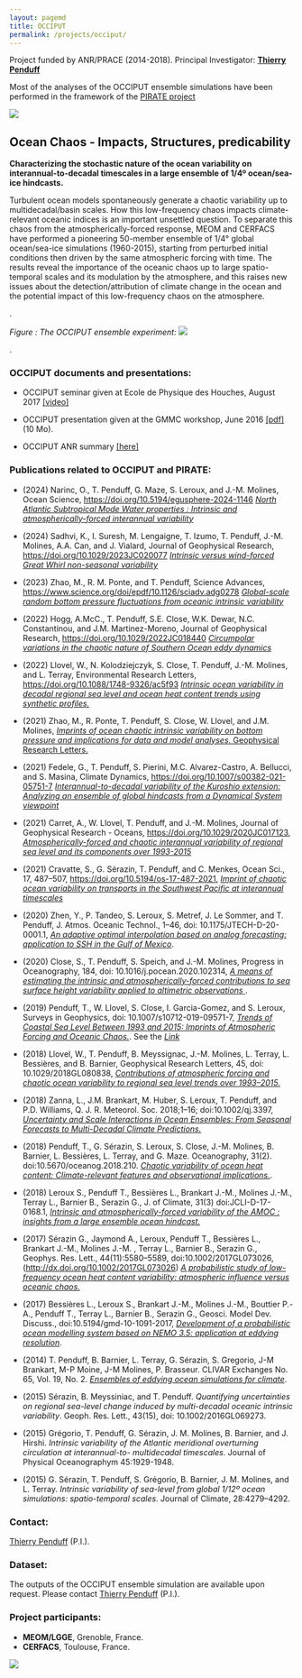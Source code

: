 ```yaml
---
layout: pagemd
title: OCCIPUT
permalink: /projects/occiput/
---
```


Project funded by ANR/PRACE  (2014-2018). Principal Investigator: [**Thierry Penduff**](https://www.ige-grenoble.fr/Thierry-Penduff)

Most of the analyses of the OCCIPUT ensemble simulations have been performed in the framework
of the [PIRATE project](https://www.dropbox.com/scl/fi/wrazbje5wflva8vdj5wf5/PIRATE_PENDUFF.pdf?rlkey=8677tokohl9r14fcgwergux31&dl=0)

<img class="img-responsive img-centered" src="https://meom-group.github.io/assets/img/projects/occiput-ensemble.png"/>


##  Ocean Chaos - Impacts, Structures, predicability
**Characterizing the stochastic nature of the ocean variability on interannual-to-decadal timescales in a large ensemble of 1/4º ocean/sea-ice hindcasts.**

Turbulent ocean models spontaneously generate a chaotic variability up to multi­decadal/basin scales. How this low­-frequency chaos impacts climate-relevant oceanic indices is an important unsettled question. To separate this chaos from the atmospherically-forced response, MEOM and CERFACS have performed a pioneering 50-member ensemble of 1/4° global ocean/sea-ice simulations (1960-2015), starting from perturbed initial conditions then driven by the same atmospheric forcing with time. The results reveal the importance of the oceanic chaos up to  large spatio-temporal scales and its modulation by the atmosphere, and this raises new issues about the detection/attribution of climate change in the ocean and the potential impact of this low-frequency chaos on the atmosphere.

.

*Figure : The OCCIPUT ensemble experiment:*
<img class="img-responsive img-centered" src="https://meom-group.github.io/assets/img/projects/occiput-spagettis2.png"/>


.

###  OCCIPUT documents and presentations:
  - OCCIPUT seminar given at Ecole de Physique des Houches, August 2017 [[video]](https://youtu.be/X60ue6Ch184)

  -  OCCIPUT presentation given at the GMMC workshop, June 2016 [ [pdf] ](https://www.mercator-ocean.fr/wp-content/uploads/2016/06/5-LEROUX-GMMC2016.pdf) (10 Mo).

  -  OCCIPUT ANR summary [ [here] ](https://anr.fr/Project-ANR-13-BS06-0007)

### Publications related to OCCIPUT and PIRATE:

* (2024) Narinc, O., T. Penduff, G. Maze, S. Leroux, and J.-M. Molines, Ocean Science, https://doi.org/10.5194/egusphere-2024-1146 [*North Atlantic Subtropical Mode Water properties : Intrinsic and atmospherically-forced interannual variability*](https://doi.org/10.5194/egusphere-2024-1146)

* (2024) Sadhvi, K., I. Suresh, M. Lengaigne, T. Izumo, T. Penduff, J.-M. Molines, A.A. Can, and J. Vialard, Journal of Geophysical Research, https://doi.org/10.1029/2023JC020077 [*Intrinsic versus wind-forced Great Whirl non-seasonal variability*](https://doi.org/10.1029/2023JC020077)

* (2023) Zhao, M., R. M. Ponte, and T. Penduff, Science Advances, https://www.science.org/doi/epdf/10.1126/sciadv.adg0278  [*Global-scale random bottom pressure fluctuations from oceanic intrinsic variability*](https://www.science.org/doi/epdf/10.1126/sciadv.adg0278)

* (2022) Hogg, A.McC., T. Penduff, S.E. Close, W.K. Dewar, N.C. Constantinou, and J.M. Martinez-Moreno, Journal of Geophysical Research, https://doi.org/10.1029/2022JC018440 [*Circumpolar variations in the chaotic nature of Southern Ocean eddy dynamics*](https://doi.org/10.1029/2022JC018440)

* (2022) Llovel, W., N. Kolodziejczyk, S. Close, T. Penduff, J.-M. Molines, and L. Terray, Environmental Research Letters,  https://doi.org/10.1088/1748-9326/ac5f93 [*Intrinsic ocean variability in decadal regional sea level and ocean heat content trends using synthetic profiles.*](https://doi.org/10.1088/1748-9326/ac5f93)

* (2021) Zhao, M., R. Ponte, T. Penduff, S. Close, W. Llovel, and J.M. Molines, [*Imprints of ocean chaotic intrinsic variability on bottom pressure and implications for data and model analyses*. Geophysical Research Letters.](https://doi.org/10.1029/2021GL096341)

* (2021) Fedele, G., T. Penduff, S. Pierini, M.C. Alvarez-Castro, A. Bellucci, and S. Masina, Climate Dynamics, https://doi.org/10.1007/s00382-021-05751-7  [*Interannual-to-decadal variability of the Kuroshio extension: Analyzing an ensemble of global hindcasts from a Dynamical System viewpoint*](https://doi.org/10.1007/s00382-021-05751-7)

* (2021) Carret, A., W. Llovel, T. Penduff, and J.-M. Molines, Journal of Geophysical Research - Oceans, https://doi.org/10.1029/2020JC017123, [*Atmospherically-forced and chaotic interannual variability of regional sea level and its components over 1993-2015*](https://doi.org/10.1029/2020JC017123)

* (2021) Cravatte, S., G. Sérazin, T. Penduff, and C. Menkes, Ocean Sci., 17, 487–507, https://doi.org/10.5194/os-17-487-2021, [*Imprint of chaotic ocean variability on transports in the Southwest Pacific at interannual timescales*](https://os.copernicus.org/articles/17/487/2021/ )


* (2020) Zhen, Y., P. Tandeo, S. Leroux, S. Metref, J. Le Sommer, and T. Penduff,  J. Atmos. Oceanic Technol., 1–46, doi: 10.1175/JTECH-D-20-0001.1, [*An adaptive optimal interpolation based on analog forecasting: application to SSH in the Gulf of Mexico*](https://doi.org/10.1175/JTECH-D-20-0001.1).

- (2020) Close, S., T. Penduff, S. Speich, and J.-M. Molines, Progress in Oceanography, 184, doi: 10.1016/j.pocean.2020.102314,  [*A means of estimating the intrinsic and atmospherically-forced  contributions to sea surface height variability applied to altimetric  observations* ](https://doi.org/10.1016/j.pocean.2020.102314).

- (2019) Penduff, T., W. Llovel, S. Close, I. Garcia-Gomez, and S. Leroux, Surveys in Geophysics, doi: 10.1007/s10712-019-09571-7, [*Trends of Coastal Sea Level Between 1993 and 2015: Imprints of Atmospheric Forcing and Oceanic Chaos.*](https://doi.org/10.1007/s10712-019-09571-7). See the [*Link*](https://rdcu.be/bT49n)

- (2018) Llovel, W., T. Penduff, B. Meyssignac, J.-M. Molines, L. Terray, L. Bessières, and B. Barnier, Geophysical Research Letters, 45, doi: 10.1029/2018GL080838, [*Contributions of atmospheric forcing and chaotic ocean variability to regional sea level trends over 1993–2015.*](https://doi.org/10.1029/2018GL080838)

- (2018) Zanna, L., J.M. Brankart, M. Huber, S. Leroux, T. Penduff, and P.D. Williams,  Q. J. R. Meteorol. Soc. 2018;1–16; doi:10.1002/qj.3397, [*Uncertainty and Scale Interactions in Ocean Ensembles: From Seasonal Forecasts to Multi-Decadal Climate Predictions.*](http://dx.doi.org/10.1002/qj.3397)

- (2018) Penduff, T., G. Sérazin, S. Leroux, S. Close, J.-M. Molines, B. Barnier, L. Bessières, L. Terray, and G. Maze. Oceanography, 31(2). doi:10.5670/oceanog.2018.210. [*Chaotic variability of ocean heat content: Climate-relevant features and observational implications.*](https://doi.org/10.5670/oceanog.2018.210).

- (2018) Leroux S., Penduff T., Bessières L.,  Brankart J.-M., Molines J.-M., Terray L., Barnier B., Serazin G., J. of Climate, 31(3) doi:JCLI-D-17-0168.1,  [*Intrinsic and atmospherically-forced variability of the AMOC : insights from a large ensemble ocean hindcast.*](http://dx.doi.org/10.1175/JCLI-D-17-0168.1)

- (2017) Sérazin G., Jaymond A., Leroux, Penduff T., Bessières L.,  Brankart J.-M., Molines J.-M. , Terray L., Barnier B., Serazin G., Geophys. Res. Lett., 44(11):5580–5589, doi:10.1002/2017GL073026, (http://dx.doi.org/10.1002/2017GL073026) [*A probabilistic study of low-frequency ocean heat content variability: atmospheric influence versus oceanic chaos.*](http://dx.doi.org/10.1002/2017GL073026)

- (2017) Bessières L.,  Leroux S., Brankart J.-M., Molines J.-M., Bouttier P.-A., Penduff T., Terray L., Barnier B., Serazin G., Geosci. Model Dev. Discuss., doi:10.5194/gmd-10-1091-2017,  [*Development of a probabilistic ocean modelling system based on NEMO 3.5: application at eddying resolution*](https://www.geosci-model-dev.net/10/1091/2017/gmd-10-1091-2017.pdf).


- (2014) T. Penduff, B. Barnier, L. Terray, G. Sérazin, S. Gregorio, J-M Brankart, M-P Moine, J-M Molines, P. Brasseur. CLIVAR Exchanges No. 65, Vol. 19, No. 2. [*Ensembles of eddying ocean simulations for climate*](http://lgge.osug.fr/personnels/Penduff_Thierry/DOCUMENTS_RECHERCHE/CLIVAR14/Penduff2014.pdf). 

- (2015) Sérazin, B. Meyssiniac, and T. Penduff. *Quantifying uncertainties on regional sea-level change induced by multi-decadal oceanic intrinsic variability*. Geoph. Res. Lett., 43(15), doi: 10.1002/2016GL069273.

- (2015) Grégorio, T. Penduff, G. Sérazin, J. M. Molines, B. Barnier, and J. Hirshi. *Intrinsic variability of the Atlantic meridional overturning circulation at interannual-to- multidecadal timescales*. Journal of Physical Oceanographym 45:1929-1948.

- (2015) G. Sérazin, T. Penduff, S. Grégorio, B. Barnier, J. M. Molines, and L. Terray. *Intrinsic variability of sea-level from global 1/12º ocean simulations: spatio-temporal scales*. Journal of Climate, 28:4279–4292.



### Contact:
 [Thierry Penduff](http://lgge.osug.fr/personnels/Penduff_Thierry) (P.I.).

### Dataset:
 The outputs of the OCCIPUT ensemble simulation are available upon request. Please contact [Thierry Penduff](http://lgge.osug.fr/personnels/Penduff_Thierry) (P.I.).

### Project participants:
 - **MEOM/LGGE**, Grenoble, France.
 - **CERFACS**, Toulouse, France.

<img class="img-responsive img-centered" src="https://meom-group.github.io/assets/img/projects/occiput-sponsors.png"/>

